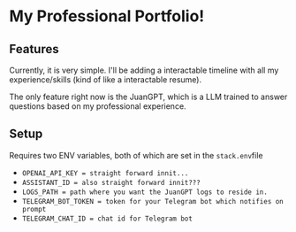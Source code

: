 # My Professional Portfolio!

## Features

Currently, it is very simple. I'll be adding a interactable timeline with all my experience/skills (kind of like a
interactable resume).

The only feature right now is the JuanGPT, which is a LLM trained to answer questions based on my professional
experience.

## Setup

Requires two ENV variables, both of which are set in the `stack.env`file

- `OPENAI_API_KEY = straight forward innit...`
- `ASSISTANT_ID = also straight forward innit???`
- `LOGS_PATH = path where you want the JuanGPT logs to reside in.`
- `TELEGRAM_BOT_TOKEN = token for your Telegram bot which notifies on prompt`
- `TELEGRAM_CHAT_ID = chat id for Telegram bot`
